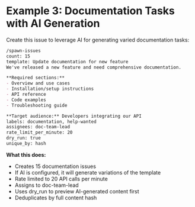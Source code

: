 # Example 3: Documentation Tasks with AI Generation

Create this issue to leverage AI for generating varied documentation tasks:

```markdown
/spawn-issues
count: 15
template: Update documentation for new feature
We've released a new feature and need comprehensive documentation.

**Required sections:**
- Overview and use cases
- Installation/setup instructions
- API reference
- Code examples
- Troubleshooting guide

**Target audience:** Developers integrating our API
labels: documentation, help-wanted
assignees: doc-team-lead
rate_limit_per_minute: 20
dry_run: true
unique_by: hash
```

**What this does:**
- Creates 15 documentation issues
- If AI is configured, it will generate variations of the template
- Rate limited to 20 API calls per minute
- Assigns to doc-team-lead
- Uses dry_run to preview AI-generated content first
- Deduplicates by full content hash
